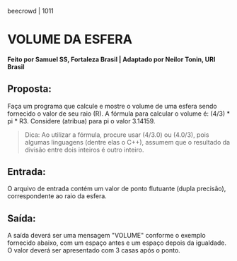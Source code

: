 beecrowd | 1011
# VOLUME DA ESFERA
#### Feito por Samuel SS, Fortaleza  Brasil | Adaptado por Neilor Tonin, URI  Brasil

## Proposta:

Faça um programa que calcule e mostre o volume de uma esfera sendo fornecido o valor de seu raio (R). A fórmula para calcular o volume é: (4/3) * pi * R3. Considere (atribua) para pi o valor 3.14159.

>Dica: Ao utilizar a fórmula, procure usar (4/3.0) ou (4.0/3), pois algumas linguagens (dentre elas o C++), assumem que o resultado da divisão entre dois inteiros é outro inteiro.

## Entrada:

O arquivo de entrada contém um valor de ponto flutuante (dupla precisão), correspondente ao raio da esfera.

## Saída:

A saída deverá ser uma mensagem "VOLUME" conforme o exemplo fornecido abaixo, com um espaço antes e um espaço depois da igualdade. O valor deverá ser apresentado com 3 casas após o ponto.
